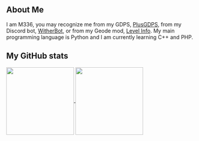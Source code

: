 ## About Me
I am M336, you may recognize me from my GDPS, [PlusGDPS](https://discord.gg/umPTrqmkFD), from my Discord bot, [WitherBot](https://discord.com/oauth2/authorize?client_id=1039238934682665030), or from my Geode mod, [Level Info](https://geode-sdk.org/mods/m336.levelinfo/). My main programming language is Python and I am currently learning C++ and PHP.

## My GitHub stats
<a href="https://github.com/anuraghazra/github-readme-stats">
  <img height=180 align="center" src="https://github-readme-stats.vercel.app/api?username=M336G&show_icons=true&theme=dark" />
</a>
<a href="https://github.com/anuraghazra/convoychat">
  <img height=180 align="center" src="https://github-readme-stats.vercel.app/api/top-langs/?username=M336G&theme=dark&layout=compact&hide_progress=false&langs_count=8&card_width=320" />
</a>

